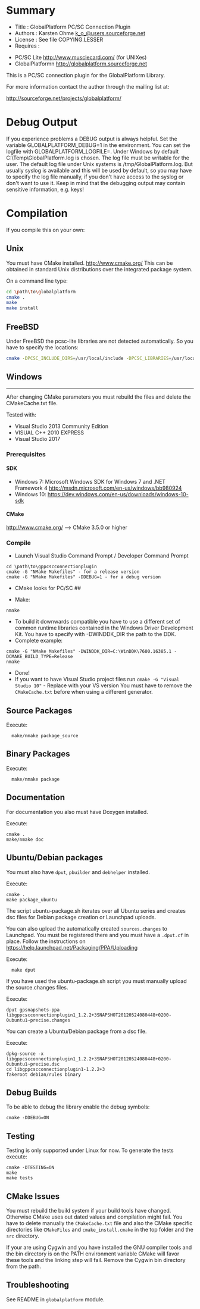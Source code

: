 # Summary

- Title    : GlobalPlatform PC/SC Connection Plugin
- Authors  : Karsten Ohme <k_o_@users.sourceforge.net>
- License  : See file COPYING.LESSER
- Requires :
 * PC/SC Lite http://www.musclecard.com/ (for UNIXes)
 * GlobalPlatformn http://globalplatform.sourceforge.net

This is a PC/SC connection plugin for the GlobalPlatform Library.

For more information contact the author through the mailing list at:

http://sourceforge.net/projects/globalplatform/

# Debug Output

If you experience problems a DEBUG output is always helpful.
Set the variable GLOBALPLATFORM_DEBUG=1 in the environment. You can set
the logfile with GLOBALPLATFORM_LOGFILE=<file>. Under Windows by
default C:\Temp\GlobalPlatform.log is chosen. The log file must be
writable for the user. The default log file under Unix systems is
/tmp/GlobalPlatform.log. But usually syslog is available and this will
be used by default, so you may have to specify the log file manually,
if you don't have access to the syslog or don't want to use it.
Keep in mind that the debugging output may contain sensitive information,
e.g. keys!

# Compilation

If you compile this on your own:

## Unix

You must have CMake installed. http://www.cmake.org/
This can be obtained in standard Unix distributions over the integrated package system.

On a command line type:

```bash
cd \path\to\globalplatform
cmake .
make
make install
```

## FreeBSD

Under FreeBSD the pcsc-lite libraries are not detected automatically. So you have to specify the locations:

```bash
cmake -DPCSC_INCLUDE_DIRS=/usr/local/include -DPCSC_LIBRARIES=/usr/local/lib/libpcsclite.so
```

## Windows
-------------------------

After changing CMake parameters you must rebuild the files and delete the CMakeCache.txt file.

Tested with:

* Visual Studio 2013 Community Edition
* VISUAL C++ 2010 EXPRESS
* Visual Studio 2017

### Prerequisites

#### SDK

* Windows 7: Microsoft Windows SDK for Windows 7 and .NET Framework 4
http://msdn.microsoft.com/en-us/windows/bb980924
* Windows 10:
https://dev.windows.com/en-us/downloads/windows-10-sdk

#### CMake
http://www.cmake.org/
--> CMake 3.5.0 or higher

### Compile

* Launch Visual Studio Command Prompt / Developer Command Prompt

```
cd \path\to\gppcscconnectionplugin
cmake -G "NMake Makefiles" - for a release version
cmake -G "NMake Makefiles" -DDEBUG=1 - for a debug version  
```

* CMake looks for PC/SC ##

* Make:

```
nmake
```

* To build it downwards compatible you have to use a different set of common
    runtime libraries contained in the Windows Driver Development Kit. You have
    to specify with -DWINDDK_DIR the path to the DDK.  
* Complete example:

```
cmake -G "NMake Makefiles" -DWINDDK_DIR=C:\WinDDK\7600.16385.1 -DCMAKE_BUILD_TYPE=Release
nmake     
```  
* Done!   
* If you want to have Visual Studio project files run
  `cmake -G "Visual Studio 10"` - Replace with your VS version
  You must have to remove the `CMakeCache.txt` before when using a different generator.

## Source Packages

Execute:

      make/nmake package_source

  ## Binary Packages

Execute:

      make/nmake package

## Documentation

  For documentation you also must have Doxygen installed.

Execute:

  ```
  cmake .
  make/nmake doc
  ```

## Ubuntu/Debian packages

  You must also have `dput`, `pbuilder` and `debhelper` installed.

Execute:
  ```
  cmake .
  make package_ubuntu
  ```

The script ubuntu-package.sh iterates over all Ubuntu series and creates dsc files for Debian package creation or Launchpad uploads.

You can also upload the automatically created `sources.changes` to Launchpad. You must be registered there and you must have a `.dput.cf` in place. Follow the instructions on https://help.launchpad.net/Packaging/PPA/Uploading

Execute:

      make dput

If you have used the ubuntu-package.sh script you must manually upload the source.changes files.

Execute:

```
dput gpsnapshots-ppa libgppcscconnectionplugin1_1.2.2+3SNAPSHOT20120524080448+0200-0ubuntu1~precise.changes
```

You can create a Ubuntu/Debian package from a dsc file.

Execute:

```
dpkg-source -x libgppcscconnectionplugin1_1.2.2+3SNAPSHOT20120524080448+0200-0ubuntu1~precise.dsc
cd libgppcscconnectionplugin1-1.2.2+3
fakeroot debian/rules binary
```

## Debug Builds

To be able to debug the library enable the debug symbols:

```
cmake -DDEBUG=ON

```

## Testing

Testing is only supported under Linux for now. To generate the tests execute:

```
cmake -DTESTING=ON
make
make tests
```

## CMake Issues

You must rebuild the build system if your build tools have changed. Otherwise
CMake uses out dated values and compilation might fail. You have to delete manually
the `CMakeCache.txt` file and also the CMake specific directories like `CMakeFiles` and
`cmake_install.cmake` in the top folder and the `src` directory.

If your are using Cygwin and you have installed the GNU compiler tools and the
bin directory is on the PATH environment variable CMake will favor these tools
and the linking step will fail. Remove the Cygwin bin directory from the path.  

## Troubleshooting

See README in `globalplatform` module.
